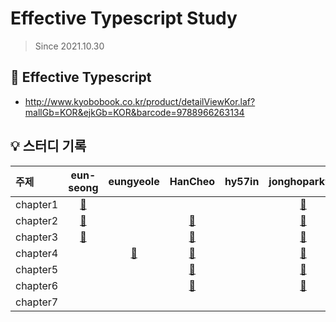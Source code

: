 # Effective Typescript Study

> Since 2021.10.30

## 📘 Effective Typescript

- http://www.kyobobook.co.kr/product/detailViewKor.laf?mallGb=KOR&ejkGb=KOR&barcode=9788966263134

<!--
    링크가 없을 경우는 테이블에서 자신의 열 문자수만큼 빈칸으로 채웁니다.
    링크가 있을 경우 양쪽에 blank를 하나씩 삽입니다.
 -->

## 💡 스터디 기록

| 주제     |         eun-seong          |         eungyeole          |         HanCheo          | hy57in |         jonghopark95          |         ykss          |
| :------- | :------------------------: | :------------------------: | :----------------------: | :----: | :---------------------------: | :-------------------: |
| chapter1 | [🔗](./chapter1/eun-seong) |                            |                          |        | [🔗](./chapter1/jonghopark95) | [🔗](./chapter1/ykss) |
| chapter2 | [🔗](./chapter2/eun-seong) |                            | [🔗](./chapter2/HanCheo) |        | [🔗](./chapter2/jonghopark95) |                       |
| chapter3 | [🔗](./chapter3/eun-seong) |                            | [🔗](./chapter3/HanCheo) |        | [🔗](./chapter3/jonghopark95) |                       |
| chapter4 |                            | [🔗](./chapter4/eungyeole) | [🔗](./chapter4/HanCheo) |        | [🔗](./chapter4/jonghopark95) | [🔗](./chapter4/ykss) |
| chapter5 |                            |                            | [🔗](./chapter5/HanCheo) |        | [🔗](./chapter5/jonghopark95) | [🔗](./chapter5/ykss) |
| chapter6 |                            |                            | [🔗](./chapter6/HanCheo) |        | [🔗](./chapter6/jonghopark95) | [🔗](./chapter6/ykss) |
| chapter7 |                            |                            |                          |        |                               |                       |
